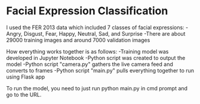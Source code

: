 # Facial Expression Classification

I used the FER 2013 data which included 7 classes of facial expressions:
  -Angry, Disgust, Fear, Happy, Neutral, Sad, and Surprise
  -There are about 29000 training images and around 7000 validation images
  
How everything works together is as follows:
  -Training model was developed in Jupyter Notebook
  -Python script was created to output the model
  -Python script "camera.py" gathers the live camera feed and converts to frames
  -Python script "main.py" pulls everything together to run using Flask app

To run the model, you need to just run python main.py in cmd prompt and go to the URL.
